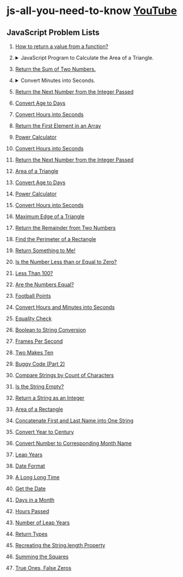 # js-all-you-need-to-know [YouTube](https://youtube.com/playlist?list=PL_XxuZqN0xVAu_dWUVFbscqZdTzE8t6Z1&si=TUhKqKcvM_6p6d-h)

## JavaScript Problem Lists

1. [How to return a value from a function?](https://edabit.com/challenge/ARr5tA458o2tC9FTN)
2. <details>
   <summary>JavaScript Program to Calculate the Area of a Triangle.</summary>
   <br/>
   Input: value of base and height of a triangle

   Output: area of the triangle
   Test Cases:

   1. 5,6 => returns 15
   2. 0,0 => returns 0;

   </details>

3. [Return the Sum of Two Numbers.](https://edabit.com/challenge/3LpBLgNRyaHMvNb4j)

4. <details>
   <summary>Convert Minutes into Seconds.</summary>

   ### **Convert Minutes into Seconds.**

   Write a function that takes an integer minutes and converts it to seconds.

   **Examples**

   ```javascript
   convert(5) ➞ 300

   convert(3) ➞ 180

   convert(2) ➞ 120
   ```

   **Notes**

   - Don't forget to return the result.

   </details>

5. [Return the Next Number from the Integer Passed](https://edabit.com/challenge/NAQhEoxbofPidLxm9)

6. [Convert Age to Days](https://edabit.com/challenge/bL7hSc6Zh4zZJzGmw)

7. [Convert Hours into Seconds](https://edabit.com/challenge/6AnQqiEjkJdZrWhPS)

8. [Return the First Element in an Array](https://edabit.com/challenge/QaApgtePE6QrCZ64o)

9. [Power Calculator](https://edabit.com/challenge/wAdE9te55cowBLcPs)

10. [Convert Hours into Seconds](https://edabit.com/challenge/6AnQqiEjkJdZrWhPS)

11. [Return the Next Number from the Integer Passed](https://edabit.com/challenge/NAQhEoxbofPidLxm9)

12. [Area of a Triangle](https://edabit.com/challenge/3CaszbdZYGN4otQD8)

13. [Convert Age to Days](https://edabit.com/challenge/bL7hSc6Zh4zZJzGmw)

14. [Power Calculator](https://edabit.com/challenge/wAdE9te55cowBLcPs)

15. [Convert Hours into Seconds](https://edabit.com/challenge/6AnQqiEjkJdZrWhPS)

16. [Maximum Edge of a Triangle](https://edabit.com/challenge/nhXofMMyrowMyr9Nv)

17. [Return the Remainder from Two Numbers](https://edabit.com/challenge/Q2j5FTFtsk7PdzrQk)

18. [Find the Perimeter of a Rectangle](https://edabit.com/challenge/XnJ24rWW7iJkNrtsh)

19. [Return Something to Me!](https://edabit.com/challenge/MvZK536X7fyrWH8Qc)

20. [Is the Number Less than or Equal to Zero?](https://edabit.com/challenge/PTiLYyb4A69KZtBCg)

21. [Less Than 100?](https://edabit.com/challenge/9MjEpkL7yAjAqiH58)

22. [Are the Numbers Equal?](https://edabit.com/challenge/QSnaSH5S3oxZkwcNc)

23. [Football Points](https://edabit.com/challenge/GwvwXHWCThHZrR7xu)

24. [Convert Hours and Minutes into Seconds](https://edabit.com/challenge/JesaFi5ntBEbGT8bu)

25. [Equality Check](https://edabit.com/challenge/BGvTMfwxYDRbtaTJ3)

26. [Boolean to String Conversion](https://edabit.com/challenge/KSTkFSnaYBJdo6PHx)

27. [Frames Per Second](https://edabit.com/challenge/d9suvbchE2bnHNQuK)

28. [Two Makes Ten](https://edabit.com/challenge/5erCDJ8eJDrXkmwTK)

29. [Buggy Code (Part 2)](https://edabit.com/challenge/uE9AJ4sSrrpSASMpu)

30. [Compare Strings by Count of Characters](https://edabit.com/challenge/yHGowWucg3k2kJdZ4)

31. [Is the String Empty?](https://edabit.com/challenge/EzbfiquDoAc2Zc9FL)

32. [Return a String as an Integer](https://edabit.com/challenge/rGsgEswWuW339yNxY)

33. [Area of a Rectangle](https://edabit.com/challenge/g6b9HqkXqWu6GpfTo)

34. [Concatenate First and Last Name into One String](https://edabit.com/challenge/RQwdZmtrW8mCnuCMN)

35. [Convert Year to Century](https://edabit.com/challenge/H3fKTSK4dgwXRbfTP)

36. [Convert Number to Corresponding Month Name](https://edabit.com/challenge/NKknKNfeaJxLDfJuZ)

37. [Leap Years](https://edabit.com/challenge/ALmkPHd7eoe5btx9y)

38. [Date Format](https://edabit.com/challenge/NEPFa3NZSd8iiF3ps)

39. [A Long Long Time](https://edabit.com/challenge/9fpBX9AFizhDeFk8R)

40. [Get the Date](https://edabit.com/challenge/K8FPxyGNDXhWQD9jX)

41. [Days in a Month](https://edabit.com/challenge/wNhCHwPXNLJwrTith)

42. [Hours Passed](https://edabit.com/challenge/6dp2xWaQbN9KuKp8P)

43. [Number of Leap Years](https://edabit.com/challenge/EzxPadgs3Y9hYWymS)

44. [Return Types](https://edabit.com/challenge/QWmvQsrSuQRmEN8ne)

45. [Recreating the String.length Property](https://edabit.com/challenge/bvPBzNq9FutDb2X6J)

46. [Summing the Squares](https://edabit.com/challenge/ip7xupP78R5z5mTmT)

47. [True Ones, False Zeros](https://edabit.com/challenge/3BqLw3Rp85Y94nAho)

